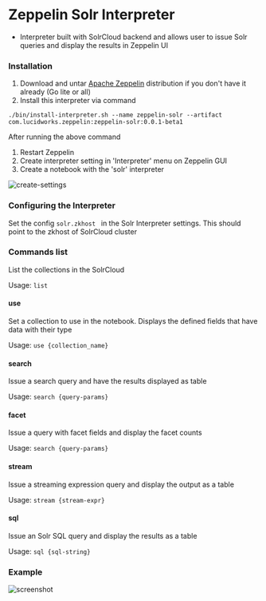 # Zeppelin Solr Interpreter

* Interpreter built with SolrCloud backend and allows user to issue Solr queries and display the results in Zeppelin UI

### Installation
1. Download and untar [Apache Zeppelin](https://zeppelin.apache.org/download.html) distribution if you don't have it already (Go lite or all)
2. Install this interpreter via command

```apple js
./bin/install-interpreter.sh --name zeppelin-solr --artifact com.lucidworks.zeppelin:zeppelin-solr:0.0.1-beta1
```

After running the above command

1. Restart Zeppelin
2. Create interpreter setting in 'Interpreter' menu on Zeppelin GUI
3. Create a notebook with the 'solr' interpreter

![create-settings](https://raw.githubusercontent.com/lucidworks/zeppelin-solr/master/images/create-interp-setting.png)

### Configuring the Interpreter
Set the config `solr.zkhost ` in the Solr Interpreter settings. This should point to the zkhost of SolrCloud cluster

### Commands list
List the collections in the SolrCloud

Usage: `list`

#### use
Set a collection to use in the notebook. Displays the defined fields that have data with their type

Usage: `use {collection_name}`

#### search
Issue a search query and have the results displayed as table

Usage: `search {query-params}`

#### facet
Issue a query with facet fields and display the facet counts

Usage: `search {query-params}`

#### stream
Issue a streaming expression query and display the output as a table

Usage: `stream {stream-expr}`

#### sql
Issue an Solr SQL query and display the results as a table

Usage: `sql {sql-string}`

### Example

![screenshot](http://i.imgur.com/DmNIj3T.png)
